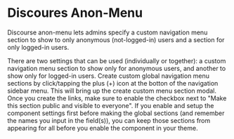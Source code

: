# Discoures Anon-Menu
Discourse anon-menu lets admins specify a custom navigation menu section to show to only anonymous (not-logged-in) users and a section for only logged-in users.

There are two settings that can be used (individually or together): a custom navigation menu section to show only for anonymous users, and another to show only for logged-in users.
Create custom global navigation menu sections by click/tapping the plus (+) icon at the botton of the navigation sidebar menu.  This will bring up the create custom menu section modal.  
Once you create the links, make sure to enable the checkbox next to "Make this section public and visible to everyone". 
If you enable and setup the component settings first before making the global sections (and remember the names you input in the field(s)), you can keep those sections from appearing for all before you enable the component in your theme.
